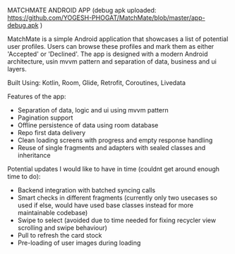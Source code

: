MATCHMATE ANDROID APP
(debug apk uploaded: https://github.com/YOGESH-PHOGAT/MatchMate/blob/master/app-debug.apk )

MatchMate is a simple Android application that showcases a list of potential user profiles.
Users can browse these profiles and mark them as either 'Accepted' or 'Declined'.
The app is designed with a modern Android architecture, usin mvvm pattern and separation of data, business and ui layers.

Built Using: Kotlin, Room, Glide, Retrofit, Coroutines, Livedata

Features of the app: 
- Separation of data, logic and ui using mvvm pattern
- Pagination support
- Offline persistence of data using room database
- Repo first data delivery 
- Clean loading screens with progress and empty response handling
- Reuse of single fragments and adapters with sealed classes and inheritance

Potential updates I would like to have in time (couldnt get around enough time to do): 
- Backend integration with batched syncing calls
- Smart checks in different fragments (currently only two usecases so used if else, would have used base classes instead for more maintainable codebase)
- Swipe to select (avoided due to time needed for fixing recycler view scrolling and swipe behaviour)
- Pull to refresh the card stock
- Pre-loading of user images during loading
